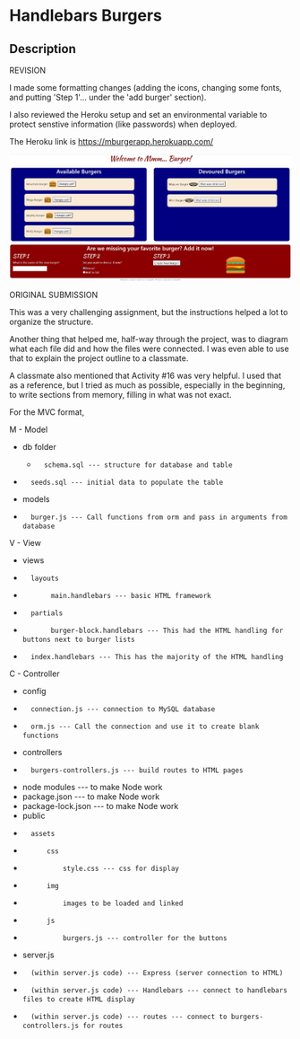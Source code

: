 # Handlebars Burgers

## Description

REVISION

I made some formatting changes (adding the icons, changing some fonts, and putting 'Step 1'... under the 'add burger' section).  

I also reviewed the Heroku setup and set an environmental variable to protect senstive information (like passwords) when deployed.

The Heroku link is https://mburgerapp.herokuapp.com/

![Local Version](local4.JPG)                                  

ORIGINAL SUBMISSION

This was a very challenging assignment, but the instructions helped a lot to organize the structure.

Another thing that helped me, half-way through the project, was to diagram what each file did and how the files were connected.  I was even able to use that to explain the project outline to a classmate.

A classmate also mentioned that Activity #16 was very helpful.  I used that as a reference, but I tried as much as possible, especially in the beginning, to write sections from memory, filling in what was not exact.

For the MVC format,

M - Model
*    db folder 
      -       schema.sql --- structure for database and table
*       seeds.sql --- initial data to populate the table
*    models
*       burger.js --- Call functions from orm and pass in arguments from database    

V - View
*    views
*       layouts
*            main.handlebars --- basic HTML framework
*       partials
*            burger-block.handlebars --- This had the HTML handling for buttons next to burger lists
*       index.handlebars --- This has the majority of the HTML handling

C - Controller
*    config 
*       connection.js --- connection to MySQL database
*       orm.js --- Call the connection and use it to create blank functions
*    controllers 
*       burgers-controllers.js --- build routes to HTML pages    
*    node modules --- to make Node work
*    package.json --- to make Node work
*    package-lock.json --- to make Node work
*    public
*       assets
*           css 
*               style.css --- css for display
*           img 
*               images to be loaded and linked
*           js
*               burgers.js --- controller for the buttons
*    server.js 
*       (within server.js code) --- Express (server connection to HTML)
*       (within server.js code) --- Handlebars --- connect to handlebars files to create HTML display
*       (within server.js code) --- routes --- connect to burgers-controllers.js for routes
